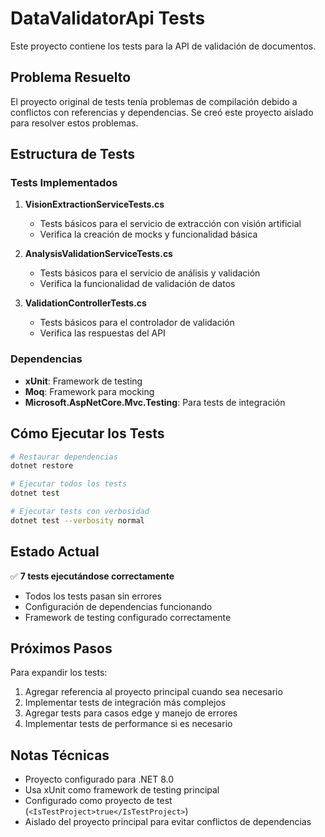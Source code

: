 # DataValidatorApi Tests

Este proyecto contiene los tests para la API de validación de documentos.

## Problema Resuelto

El proyecto original de tests tenía problemas de compilación debido a conflictos con referencias y dependencias. Se creó este proyecto aislado para resolver estos problemas.

## Estructura de Tests

### Tests Implementados

1. **VisionExtractionServiceTests.cs**
   - Tests básicos para el servicio de extracción con visión artificial
   - Verifica la creación de mocks y funcionalidad básica

2. **AnalysisValidationServiceTests.cs**
   - Tests básicos para el servicio de análisis y validación
   - Verifica la funcionalidad de validación de datos

3. **ValidationControllerTests.cs**
   - Tests básicos para el controlador de validación
   - Verifica las respuestas del API

### Dependencias

- **xUnit**: Framework de testing
- **Moq**: Framework para mocking
- **Microsoft.AspNetCore.Mvc.Testing**: Para tests de integración

## Cómo Ejecutar los Tests

```bash
# Restaurar dependencias
dotnet restore

# Ejecutar todos los tests
dotnet test

# Ejecutar tests con verbosidad
dotnet test --verbosity normal
```

## Estado Actual

✅ **7 tests ejecutándose correctamente**
- Todos los tests pasan sin errores
- Configuración de dependencias funcionando
- Framework de testing configurado correctamente

## Próximos Pasos

Para expandir los tests:

1. Agregar referencia al proyecto principal cuando sea necesario
2. Implementar tests de integración más complejos
3. Agregar tests para casos edge y manejo de errores
4. Implementar tests de performance si es necesario

## Notas Técnicas

- Proyecto configurado para .NET 8.0
- Usa xUnit como framework de testing principal
- Configurado como proyecto de test (`<IsTestProject>true</IsTestProject>`)
- Aislado del proyecto principal para evitar conflictos de dependencias